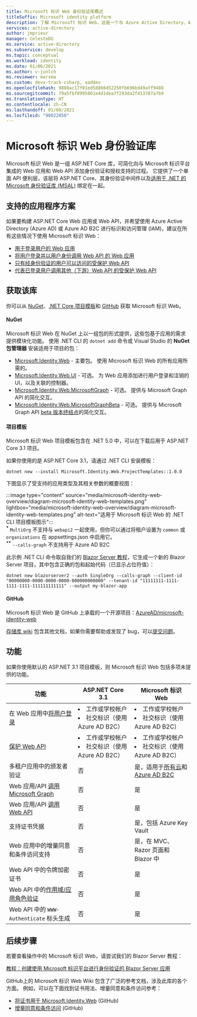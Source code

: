 ```yaml
---
title: Microsoft 标识 Web 身份验证库概述
titleSuffix: Microsoft identity platform
description: 了解 Microsoft 标识 Web，这是一个与 Azure Active Directory、Azure AD B2C 和 Microsoft Graph 以及其他 Web API 集成的适用于 ASP.NET Core 应用程序的身份验证和授权库。
services: active-directory
author: jmprieur
manager: CelesteDG
ms.service: active-directory
ms.subservice: develop
ms.topic: conceptual
ms.workload: identity
ms.date: 01/06/2021
ms.author: v-junlch
ms.reviewer: marsma
ms.custom: devx-track-csharp, aaddev
ms.openlocfilehash: 9888ac17f01ed58866d52250fb696bd49aff9488
ms.sourcegitcommit: 79a5fbf0995801e4d1dea7f293da2f413787a7b9
ms.translationtype: HT
ms.contentlocale: zh-CN
ms.lasthandoff: 01/08/2021
ms.locfileid: "98022050"
---
```

# <a name="microsoft-identity-web-authentication-library"></a>Microsoft 标识 Web 身份验证库

Microsoft 标识 Web 是一组 ASP.NET Core 库，可简化向与 Microsoft 标识平台集成的 Web 应用和 Web API 添加身份验证和授权支持的过程。 它提供了一个单面 API 便利层，该层将 ASP.NET Core、其身份验证中间件以及[适用于 .NET 的 Microsoft 身份验证库 (MSAL)](https://github.com/azuread/microsoft-authentication-library-for-dotnet) 绑定在一起。

## <a name="supported-application-scenarios"></a>支持的应用程序方案

如果要构建 ASP.NET Core Web 应用或 Web API，并希望使用 Azure Active Directory (Azure AD) 或 Azure AD B2C 进行标识和访问管理 (IAM)，建议在所有这些情况下使用 Microsoft 标识 Web：

- [用于登录用户的 Web 应用](scenario-web-app-sign-user-overview.md)
- [将用户登录并以用户身份调用 Web API 的 Web 应用](scenario-web-app-call-api-overview.md)
- [只有经身份验证的用户可以访问的受保护 Web API](scenario-protected-web-api-overview.md)
- [代表已登录用户调用其他（下游）Web API 的受保护 Web API](scenario-web-api-call-api-overview.md)

## <a name="get-the-library"></a>获取该库

你可以从 [NuGet](#nuget)、[.NET Core 项目模板](#project-templates)和 [GitHub](#github) 获取 Microsoft 标识 Web。

#### <a name="nuget"></a>NuGet

Microsoft 标识 Web 在 NuGet 上以一组包的形式提供，这些包基于应用的需求提供模块化功能。 使用 .NET CLI 的 `dotnet add` 命令或 Visual Studio 的 **NuGet 包管理器** 安装适用于项目的包：

- [Microsoft.Identity.Web](https://www.nuget.org/packages/Microsoft.Identity.Web) - 主要包。 使用 Microsoft 标识 Web 的所有应用所需的。
- [Microsoft.Identity.Web.UI](https://www.nuget.org/packages/Microsoft.Identity.Web.UI) - 可选。 为 Web 应用添加进行用户登录和注销的 UI，以及关联的控制器。
- [Microsoft.Identity.Web.MicrosoftGraph](https://www.nuget.org/packages/Microsoft.Identity.Web.MicrosoftGraph) - 可选。 提供与 Microsoft Graph API 的简化交互。
- [Microsoft.Identity.Web.MicrosoftGraphBeta](https://www.nuget.org/packages/Microsoft.Identity.Web.MicrosoftGraphBeta) - 可选。 提供与 Microsoft Graph API [beta 版本终结点](https://docs.microsoft.com/graph/api/overview?view=graph-rest-beta&preserve-view=true)的简化交互。

#### <a name="project-templates"></a>项目模板

Microsoft 标识 Web 项目模板包含在 .NET 5.0 中，可以在下载后用于 ASP.NET Core 3.1 项目。

如果你使用的是 ASP.NET Core 3.1，请通过 .NET CLI 安装模板：

```dotnetcli
dotnet new --install Microsoft.Identity.Web.ProjectTemplates::1.0.0
```

下图显示了受支持的应用类型及其相关参数的概要视图：

:::image type="content" source="media/microsoft-identity-web-overview/diagram-microsoft-identity-web-templates.png" lightbox="media/microsoft-identity-web-overview/diagram-microsoft-identity-web-templates.png" alt-text="适用于 Microsoft 标识 Web 的 .NET CLI 项目模板图示":::
<br /><sup><b>*</b></sup> `MultiOrg` 不支持与 `webapi2` 一起使用，但你可以通过将租户设置为 `common` 或 `organizations` 在 appsettings.json 中启用它。
<br /><sup><b>**</b></sup> `--calls-graph` 不支持用于 Azure AD B2C

此示例 .NET CLI 命令取自我们的 [Blazor Server 教程](tutorial-blazor-server.md)，它生成一个新的 Blazor Server 项目，其中包含正确的包和起始代码（已显示占位符值）：

```dotnetcli
dotnet new blazorserver2 --auth SingleOrg --calls-graph --client-id "00000000-0000-0000-0000-000000000000" --tenant-id "11111111-1111-1111-1111-111111111111" --output my-blazor-app
```

#### <a name="github"></a>GitHub

Microsoft 标识 Web 是 GitHub 上承载的一个开源项目：<a href="https://github.com/AzureAD/microsoft-identity-web" target="_blank">AzureAD/microsoft-identity-web<span class="docon docon-navigate-external x-hidden-focus"></span></a>

[存储库 wiki](https://github.com/AzureAD/microsoft-identity-web/wiki) 包含其他文档，如果你需要帮助或发现了 bug，可以[提交问题](https://github.com/AzureAD/microsoft-identity-web/issues)。

## <a name="features"></a>功能

如果你使用默认的 ASP.NET 3.1 项目模板，则 Microsoft 标识 Web 包括多项未提供的功能。

| 功能                                                                                  | ASP.NET Core 3.1                                                     | Microsoft 标识 Web                                                                                  |
|------------------------------------------------------------------------------------------|----------------------------------------------------------------------|---------------------------------------------------------------------------------------------------------|
| 在 Web 应用中[将用户登录](scenario-web-app-sign-user-app-configuration.md)             | <li>工作或学校帐户<li>社交标识（使用 Azure AD B2C） | <li>工作或学校帐户<li>社交标识（使用 Azure AD B2C）     |
| [保护 Web API](scenario-protected-web-api-app-configuration.md#microsoftidentityweb) | <li>工作或学校帐户<li>社交标识（使用 Azure AD B2C） | <li>工作或学校帐户<li>社交标识（使用 Azure AD B2C）     |
| 多租户应用中的颁发者验证                                                   | 否                                                                   | 是，适用于[所有云](authentication-national-cloud.md)和 [Azure AD B2C](../../active-directory-b2c/index.yml) |
| Web 应用/API [调用 Microsoft Graph][scenario-api-call-graph]                             | 否                                                                   | 是                                                                                                     |
| Web 应用/API [调用 Web API][scenario-api-call-api]                                       | 否                                                                   | 是                                                                                                     |
| 支持证书凭据                                                         | 否                                                                   | 是，包括 Azure Key Vault                                                                          |
| Web 应用中的增量同意和条件访问支持                           | 否                                                                   | 是，在 MVC、Razor 页面和 Blazor 中                                                                    |
| Web API 中的令牌加密证书                                                | 否                                                                   | 是                                                                                                     |
| Web API 中的[作用域/应用角色验证][scenario-api-validation]                        | 否                                                                   | 是                                                                                                     |
| Web API 中的 `WWW-Authenticate` 标头生成                                         | 否                                                                   | 是                                                                                                     |

## <a name="next-steps"></a>后续步骤

若要查看操作中的 Microsoft 标识 Web，请尝试我们的 Blazor Server 教程：

[教程：创建使用 Microsoft 标识平台进行身份验证的 Blazor Server 应用](tutorial-blazor-server.md)

GitHub上的 Microsoft 标识 Web Wiki 包含了广泛的参考文档，涉及此库的各个方面。 例如，可以在下面找到证书用法、增量同意和条件访问参考：

- <a href="https://github.com/AzureAD/microsoft-identity-web/wiki/Using-certificates" target="_blank">将证书用于 Microsoft.Identity.Web<span class="docon docon-navigate-external x-hidden-focus"></span></a> (GitHub)
- <a href="https://github.com/AzureAD/microsoft-identity-web/wiki/Managing-incremental-consent-and-conditional-access" target="_blank">增量同意和条件访问<span class="docon docon-navigate-external x-hidden-focus"></span></a> (GitHub)

<!-- LINKS -->
<!--  [miw-certs]: microsoft-identity-web-certificates.md  -->
<!--  [miw-certs-decrypt]: microsoft-identity-web-certificates.md#decryption-certificates  -->
<!--  [miw-inc-consent-ca-header]: microsoft-identity-web-consent-conditional-access.md#handling-incremental-consent-or-conditional-access-in-web-apis  -->
<!--  [miw-inc-consent-ca]: microsoft-identity-web-consent-conditional-access.md  -->
[scenario-api-call-api]: scenario-web-api-call-api-call-api.md#option-1-call-microsoft-graph-with-the-sdk  
[scenario-api-call-graph]: scenario-web-api-call-api-call-api.md#option-1-call-microsoft-graph-with-the-sdk  
[scenario-api-validation]: scenario-protected-web-api-verification-scope-app-roles.md  

